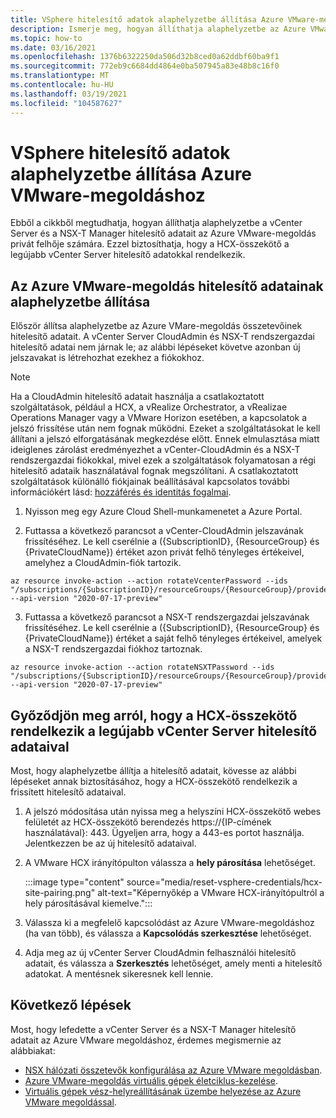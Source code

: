 ```yaml
---
title: VSphere hitelesítő adatok alaphelyzetbe állítása Azure VMware-megoldáshoz
description: Ismerje meg, hogyan állíthatja alaphelyzetbe az Azure VMware-megoldás vSphere hitelesítő adatait, és gondoskodjon arról, hogy a HCX-összekötő a legújabb vSphere hitelesítő adatokkal rendelkezik.
ms.topic: how-to
ms.date: 03/16/2021
ms.openlocfilehash: 1376b6322250da506d32b8ced0a62ddbf60ba9f1
ms.sourcegitcommit: 772eb9c6684dd4864e0ba507945a83e48b8c16f0
ms.translationtype: MT
ms.contentlocale: hu-HU
ms.lasthandoff: 03/19/2021
ms.locfileid: "104587627"
---
```

# <a name="reset-vsphere-credentials-for-azure-vmware-solution"></a>VSphere hitelesítő adatok alaphelyzetbe állítása Azure VMware-megoldáshoz

Ebből a cikkből megtudhatja, hogyan állíthatja alaphelyzetbe a vCenter Server és a NSX-T Manager hitelesítő adatait az Azure VMware-megoldás privát felhője számára. Ezzel biztosíthatja, hogy a HCX-összekötő a legújabb vCenter Server hitelesítő adatokkal rendelkezik.

## <a name="reset-your-azure-vmware-solution-credentials"></a>Az Azure VMware-megoldás hitelesítő adatainak alaphelyzetbe állítása

 Először állítsa alaphelyzetbe az Azure VMare-megoldás összetevőinek hitelesítő adatait. A vCenter Server CloudAdmin és NSX-T rendszergazdai hitelesítő adatai nem járnak le; az alábbi lépéseket követve azonban új jelszavakat is létrehozhat ezekhez a fiókokhoz.

> [!NOTE]
> Ha a CloudAdmin hitelesítő adatait használja a csatlakoztatott szolgáltatások, például a HCX, a vRealize Orchestrator, a vRealizae Operations Manager vagy a VMware Horizon esetében, a kapcsolatok a jelszó frissítése után nem fognak működni.  Ezeket a szolgáltatásokat le kell állítani a jelszó elforgatásának megkezdése előtt.  Ennek elmulasztása miatt ideiglenes zárolást eredményezhet a vCenter-CloudAdmin és a NSX-T rendszergazdai fiókokkal, mivel ezek a szolgáltatások folyamatosan a régi hitelesítő adataik használatával fognak megszólítani.  A csatlakoztatott szolgáltatások különálló fiókjainak beállításával kapcsolatos további információkért lásd: [hozzáférés és identitás fogalmai](https://docs.microsoft.com/azure/azure-vmware/concepts-identity).

1. Nyisson meg egy Azure Cloud Shell-munkamenetet a Azure Portal.

2. Futtassa a következő parancsot a vCenter-CloudAdmin jelszavának frissítéséhez.  Le kell cserélnie a ({SubscriptionID}, {ResourceGroup} és {PrivateCloudName}) értéket azon privát felhő tényleges értékeivel, amelyhez a CloudAdmin-fiók tartozik.

```
az resource invoke-action --action rotateVcenterPassword --ids "/subscriptions/{SubscriptionID}/resourceGroups/{ResourceGroup}/providers/Microsoft.AVS/privateClouds/{PrivateCloudName}" --api-version "2020-07-17-preview"
```
          
3. Futtassa a következő parancsot a NSX-T rendszergazdai jelszavának frissítéséhez. Le kell cserélnie a ({SubscriptionID}, {ResourceGroup} és {PrivateCloudName}) értéket a saját felhő tényleges értékeivel, amelyek a NSX-T rendszergazdai fiókhoz tartoznak.

```
az resource invoke-action --action rotateNSXTPassword --ids "/subscriptions/{SubscriptionID}/resourceGroups/{ResourceGroup}/providers/Microsoft.AVS/privateClouds/{PrivateCloudName}" --api-version "2020-07-17-preview"
```

## <a name="ensure-the-hcx-connector-has-your-latest-vcenter-server-credentials"></a>Győződjön meg arról, hogy a HCX-összekötő rendelkezik a legújabb vCenter Server hitelesítő adataival

Most, hogy alaphelyzetbe állítja a hitelesítő adatait, kövesse az alábbi lépéseket annak biztosításához, hogy a HCX-összekötő rendelkezik a frissített hitelesítő adataival.

1. A jelszó módosítása után nyissa meg a helyszíni HCX-összekötő webes felületét az HCX-összekötő berendezés https://{IP-címének használatával}: 443. Ügyeljen arra, hogy a 443-es portot használja. Jelentkezzen be az új hitelesítő adataival.

2. A VMware HCX irányítópulton válassza a **hely párosítása** lehetőséget.
    
    :::image type="content" source="media/reset-vsphere-credentials/hcx-site-pairing.png" alt-text="Képernyőkép a VMware HCX-irányítópultról a hely párosításával kiemelve.":::
 
3. Válassza ki a megfelelő kapcsolódást az Azure VMware-megoldáshoz (ha van több), és válassza a **Kapcsolódás szerkesztése** lehetőséget.
 
4. Adja meg az új vCenter Server CloudAdmin felhasználói hitelesítő adatait, és válassza a **Szerkesztés** lehetőséget, amely menti a hitelesítő adatokat. A mentésnek sikeresnek kell lennie.

## <a name="next-steps"></a>Következő lépések

Most, hogy lefedette a vCenter Server és a NSX-T Manager hitelesítő adatait az Azure VMware megoldáshoz, érdemes megismernie az alábbiakat:

- [NSX hálózati összetevők konfigurálása az Azure VMware megoldásban](configure-nsx-network-components-azure-portal.md).
- [Azure VMware-megoldás virtuális gépek életciklus-kezelése](lifecycle-management-of-azure-vmware-solution-vms.md).
- [Virtuális gépek vész-helyreállításának üzembe helyezése az Azure VMware megoldással](disaster-recovery-for-virtual-machines.md).
